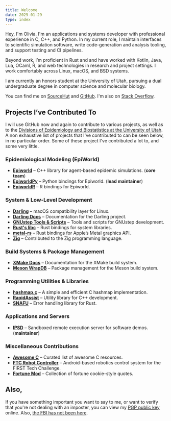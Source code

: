 ```yaml
---
title: Welcome
date: 2025-01-29
type: index
---
```

Hey, I'm Olivia. I'm an applications and systems developer with professional experience in C, C++, and Python. In my current role, I maintain interfaces to scientific simulation software, write code-generation and analysis tooling, and support testing and CI pipelines.

Beyond work, I’m proficient in Rust and and have worked with Kotlin, Java, Lua, OCaml, R, and web technologies in research and project settings. I work comfortably across Linux, macOS, and BSD systems.

I am currently an honors student at the University of Utah, pursuing a dual undergraduate degree in computer science and molecular biology.

You can find me on [SourceHut](https://sr.ht/~oliviabanks) and [GitHub](https://github.com/olivia-banks). I'm also on [Stack Overflow](https://stackoverflow.com/users/11657235/olivia-banks).

## Projects I’ve Contributed To

I will use GitHub now and again to contribute to various projects, as well as to the [Divisions of Epidemiology and Biostatistics at the University of Utah](https://github.com/UofUEpiBio). A non exhaustive list of projects that I've contributed to can be seen below, in no particular order. Some of these project I've contributed a lot to, and some very little.

### Epidemiological Modeling (EpiWorld)
- [**Epiworld**](https://github.com/UofUEpiBio/epiworld) – C++ library for agent-based epidemic simulations. (**core team**)
- [**EpiworldPy**](https://github.com/UofUEpiBio/epiworldpy) – Python bindings for Epiworld. (**lead maintainer**)
- [**EpiworldR**](https://github.com/UofUEpiBio/epiworldr) – R bindings for Epiworld.

### System & Low-Level Development
- [**Darling**](https://github.com/darlinghq/darling) – macOS compatibility layer for Linux.
- [**Darling Docs**](https://github.com/darlinghq/darling-docs) – Documentation for the Darling project.
- [**GNUstep Tools & Scripts**](https://github.com/gnustep/tools-scripts) – Tools and scripts for GNUstep development.
- [**Rust's libc**](https://github.com/rust-lang/libc) – Rust bindings for system libraries.
- [**metal-rs**](https://github.com/gfx-rs/metal-rs) – Rust bindings for Apple’s Metal graphics API.
- [**Zig**](https://github.com/ziglang/zig) – Contributed to the Zig programming language.

### Build Systems & Package Management
- [**XMake Docs**](https://github.com/xmake-io/xmake-docs) – Documentation for the XMake build system.
- [**Meson WrapDB**](https://github.com/mesonbuild/wrapdb) – Package management for the Meson build system.

### Programming Utilities & Libraries
- [**hashmap.c**](https://github.com/tidwall/hashmap.c) – A simple and efficient C hashmap implementation.
- [**RapidAssist**](https://github.com/end2endzone/RapidAssist) – Utility library for C++ development.
- [**SNAFU**](https://github.com/shepmaster/snafu) – Error handling library for Rust.

### Applications and Servers
- [**IPSD**](https://github.com/UofUEpiBio/IPSD) – Sandboxed remote execution server for software demos. (**maintainer**)

### Miscellaneous Contributions
- [**Awesome C**](https://github.com/oz123/awesome-c) – Curated list of awesome C resources.
- [**FTC Robot Controller**](https://github.com/FirstTechChallenge/ftcrobotcontroller) – Android-based robotics control system for the FIRST Tech Challenge.
- [**Fortune Mod**](https://github.com/shlomif/fortune-mod) – Collection of fortune cookie-style quotes.

## Also,

If you have something important you want to say to me, or want to verify that you're not dealing with an imposter, you can view my [PGP public key](/files/pgp.txt) online. Also, [the FBI has not been here](/fbi.jpg).
